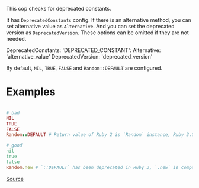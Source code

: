 
This cop checks for deprecated constants.

It has `DeprecatedConstants` config. If there is an alternative method, you can set
alternative value as `Alternative`. And you can set the deprecated version as
`DeprecatedVersion`. These options can be omitted if they are not needed.

  DeprecatedConstants:
    'DEPRECATED_CONSTANT':
      Alternative: 'alternative_value'
      DeprecatedVersion: 'deprecated_version'

By default, `NIL`, `TRUE`, `FALSE` and `Random::DEFAULT` are configured.

# Examples

```ruby

# bad
NIL
TRUE
FALSE
Random::DEFAULT # Return value of Ruby 2 is `Random` instance, Ruby 3.0 is `Random` class.

# good
nil
true
false
Random.new # `::DEFAULT` has been deprecated in Ruby 3, `.new` is compatible with Ruby 2.
```

[Source](http://www.rubydoc.info/gems/rubocop/RuboCop/Cop/Lint/DeprecatedConstants)